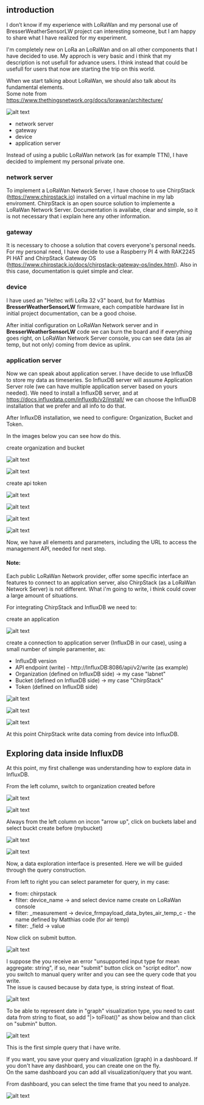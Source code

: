 ## introduction
I don’t know if my experience with LoRaWan and my personal use of BresserWeatherSensorLW project can interesting someone, but I am happy to share what I have realized for my experiment.

I'm completely new on LoRa an LoRaWan and on all other components that I have decided to use. My approch is very basic and i think that my description is not usefull for advance users. I think instead that could be usefull for users that now are starting the trip on this world.

When we start talking about LoRaWan, we should also talk about its fundamental elements.<br>
Some note from https://www.thethingsnetwork.org/docs/lorawan/architecture/

![alt text](images/image-00.png)

- network server
- gateway
- device
- application server

Instead of using a public LoRaWan network (as for example TTN), I have decided to implement my personal private one.

### network server
To implement a LoRaWan Network Server, I have choose to use ChirpStack (https://www.chirpstack.io) installed on a virtual machine in my lab enviroment.
ChirpStack is an open source solution to implemente a LoRaWan Network Server. Documentation is availabe, clear and simple, so it is not necessary that i explain here any other information.

### gateway
It is necessary to choose a solution that covers everyone's personal needs.
For my personal need, I have decide to use a Raspberry PI 4 with RAK2245 PI HAT and ChirpStack Gateway OS (https://www.chirpstack.io/docs/chirpstack-gateway-os/index.html).
Also in this case, documentation is quiet simple and clear.

### device
I have used an "Heltec wifi LoRa 32 v3" board, but for Matthias **BresserWeatherSensorLW** firmware, each compatible hardware list in initial project documentation, can be a good choise.

After initial configuration on LoRaWan Network server and in **BresserWeatherSensorLW** code we can burn the board and if everything goes right, on LoRaWan Network Server console, you can see data (as air temp, but not only) coming from device as uplink.

### application server
Now we can speak about application server.
I have decide to use InfluxDB to store my data as timeseries. So InfluxDB server will assume Application Server role (we can have multiple application server based on yours needed).
We need to install a InfluxDB server, and at https://docs.influxdata.com/influxdb/v2/install/ we can choose the InfluxDB installation that we prefer and all info to do that.

After InfluxDB installation, we need to configure: Organization, Bucket and Token.

In the images below you can see how do this.

create organization and bucket

![alt text](images/image-01.png)

![alt text](images/image-02.png)

create api token

![alt text](images/image-03.png)

![alt text](images/image-04.png)

![alt text](images/image-05.png)

![alt text](images/image-06.png)

Now, we have all elements and parameters, including the URL to access the management API, needed for next step.

#### Note:
Each public LoRaWan Network provider, offer some specific interface an features to connect to an applcation server, also ChirpStack (as a LoRaWan Network Server) is not different. What i'm going to write, i think could cover a large amount of situations.


For integrating ChirpStack and InfluxDB we need to:

create an application

![alt text](images/image-07.png)

create a connection to application server (InfluxDB in our case), using a small number of simple paramenter, as:
- InfluxDB version 
- API endpoint (write) - http://InfluxDB:8086/api/v2/write (as example)
- Organization (defined on InfluxDB side) -> my case "labnet"
- Bucket       (defined on InfluxDB side) -> my case "ChirpStack"
- Token        (defined on InfluxDB side)

![alt text](images/image-08.png)

![alt text](images/image-09.png)

![alt text](images/image-10.png)

At this point ChirpStack write data coming from device into InfluxDB.


## Exploring data inside InfluxDB

At this point, my first challenge was understanding how to explore data in InfluxDB.

From the left column, switch to organization created before

![alt text](images/image-12.png)

![alt text](images/image-13.png)

Always from the left column on incon "arrow up", click on buckets label and select buckt create before (mybucket)

![alt text](images/image-14.png)

![alt text](images/image-15.png)

Now, a data exploration interface is presented. Here we will be guided through the query construction.

From left to right you can select parameter for query, in my case: 
+ from:		chirpstack
+ filter:	device_name		-> and select device name create on LoRaWan console
+ filter:	_measurement	-> device_frmpayload_data_bytes_air_temp_c - the name defined by Matthias code (for air temp)
+ filter:	_field			  -> value

Now click on submit button.

![alt text](images/image-16.png)

I suppose the you receive an error "unsupported input type for mean aggregate: string", if so, near "submit" button click on "script editor". now you switch to manual query writer and you can see the query code that you write.<br>
The issue is caused because by data type, is string insteat of float.

![alt text](images/image-17.png)

To be able to represent date in "graph" visualization type, you need to cast data from string to float, so add "|> toFloat()" as show below and than click on "submin" button.

![alt text](images/image-18.png)

This is the first simple query that i have write.

If you want, you save your query and visualization (graph) in a dashboard. If you don't have any dashboard, you can create one on the fly.<br>
On the same dashboard you can add all visualization/query that you want.<br>

From dashboard, you can select the time frame that you need to analyze.

![alt text](images/image-19.png)
